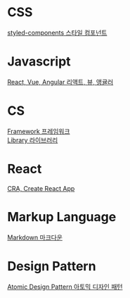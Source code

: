 # **CSS**

[styled-components 스타일 컴포넌트](./css/styled-components.md)<br/>

# **Javascript**

[React, Vue, Angular 리액트, 뷰, 앵귤러](./javascript/React-Vue-Angular.md)<br/>

# **CS**

[Framework 프레임워크](./cs/Framework.md)<br/>
[Library 라이브러리](./cs/Library.md)<br/>

# **React**

[CRA, Create React App](./react/CreateReactApp.md)<br/>

# **Markup Language**

[Markdown 마크다운](./markupLang/Markdown.md)<br/>

# **Design Pattern**

[Atomic Design Pattern 아토믹 디자인 패턴](./designPattern/Atomic%20Design%20Pattern.md)<br/>
